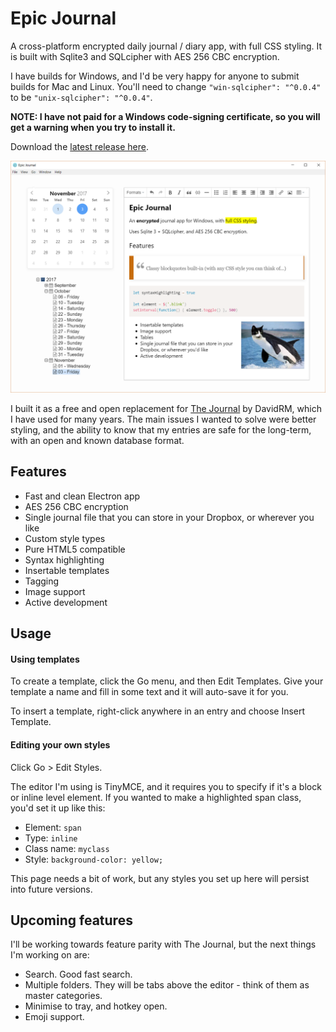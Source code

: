 # Epic Journal

A cross-platform encrypted daily journal / diary app, with full CSS styling. It is built with Sqlite3 and 
SQLcipher with AES 256 CBC encryption.

I have builds for Windows, and I'd be very happy for anyone to submit builds for Mac and Linux. You'll need to
change `"win-sqlcipher": "^0.0.4"` to be `"unix-sqlcipher": "^0.0.4"`.

**NOTE: I have not paid for a Windows code-signing certificate, so you will get a warning when you
try to install it.**

Download the [latest release here](https://github.com/alangrainger/epic-journal/releases/latest).

![Screenshot](screenshot.png?raw=true)

I built it as a free and open replacement for [The Journal](http://www.davidrm.com/) by DavidRM, which I have used 
for many years. The main issues I wanted to solve were better styling, and the ability to know that my
entries are safe for the long-term, with an open and known database format.

## Features

- Fast and clean Electron app
- AES 256 CBC encryption
- Single journal file that you can store in your Dropbox, or wherever you like
- Custom style types
- Pure HTML5 compatible
- Syntax highlighting
- Insertable templates
- Tagging
- Image support
- Active development

## Usage

#### Using templates

To create a template, click the Go menu, and then Edit Templates. Give your template a name and fill in some text
and it will auto-save it for you.

To insert a template, right-click anywhere in an entry and choose Insert Template. 

#### Editing your own styles

Click Go > Edit Styles.

The editor I'm using is TinyMCE, and it requires you to specify if it's a block or inline level element.
If you wanted to make a highlighted span class, you'd set it up like this:

- Element: `span`
- Type: `inline`
- Class name: `myclass`
- Style: `background-color: yellow;`

This page needs a bit of work, but any styles you set up here will persist into future versions.

## Upcoming features

I'll be working towards feature parity with The Journal, but the next things I'm working on are:

- Search. Good fast search.
- Multiple folders. They will be tabs above the editor - think of them as master categories.
- Minimise to tray, and hotkey open.
- Emoji support.
